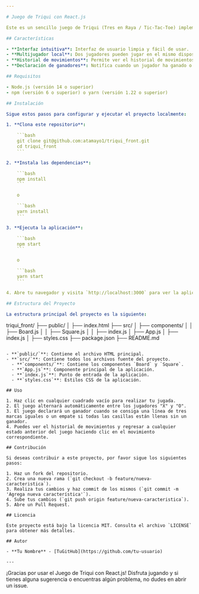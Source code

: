 ```yaml
---

# Juego de Triqui con React.js

Este es un sencillo juego de Triqui (Tres en Raya / Tic-Tac-Toe) implementado utilizando React.js. El objetivo del juego es hacer una línea horizontal, vertical o diagonal con tres marcas iguales (X o O).

## Características

- **Interfaz intuitiva**: Interfaz de usuario limpia y fácil de usar.
- **Multijugador local**: Dos jugadores pueden jugar en el mismo dispositivo.
- **Historial de movimientos**: Permite ver el historial de movimientos y regresar a cualquier punto del juego.
- **Declaración de ganadores**: Notifica cuando un jugador ha ganado o si hay un empate.

## Requisitos

- Node.js (versión 14 o superior)
- npm (versión 6 o superior) o yarn (versión 1.22 o superior)

## Instalación

Sigue estos pasos para configurar y ejecutar el proyecto localmente:

1. **Clona este repositorio**:

    ```bash
    git clone git@github.com:atamayo1/triqui_front.git
    cd triqui_front
    ```

2. **Instala las dependencias**:

    ```bash
    npm install
    ```

    o

    ```bash
    yarn install
    ```

3. **Ejecuta la aplicación**:

    ```bash
    npm start
    ```

    o

    ```bash
    yarn start
    ```

4. Abre tu navegador y visita `http://localhost:3000` para ver la aplicación en funcionamiento.

## Estructura del Proyecto

La estructura principal del proyecto es la siguiente:

```
triqui_front/
├── public/
│   ├── index.html
├── src/
│   ├── components/
│   │   ├── Board.js
│   │   ├── Square.js
│   │   ├── index.js
│   ├── App.js
│   ├── index.js
│   ├── styles.css
├── package.json
├── README.md
```

- **`public/`**: Contiene el archivo HTML principal.
- **`src/`**: Contiene todos los archivos fuente del proyecto.
  - **`components/`**: Contiene los componentes `Board` y `Square`.
  - **`App.js`**: Componente principal de la aplicación.
  - **`index.js`**: Punto de entrada de la aplicación.
  - **`styles.css`**: Estilos CSS de la aplicación.

## Uso

1. Haz clic en cualquier cuadrado vacío para realizar tu jugada.
2. El juego alternará automáticamente entre los jugadores "X" y "O".
3. El juego declarará un ganador cuando se consiga una línea de tres marcas iguales o un empate si todas las casillas están llenas sin un ganador.
4. Puedes ver el historial de movimientos y regresar a cualquier estado anterior del juego haciendo clic en el movimiento correspondiente.

## Contribución

Si deseas contribuir a este proyecto, por favor sigue los siguientes pasos:

1. Haz un fork del repositorio.
2. Crea una nueva rama (`git checkout -b feature/nueva-caracteristica`).
3. Realiza tus cambios y haz commit de los mismos (`git commit -m 'Agrega nueva característica'`).
4. Sube tus cambios (`git push origin feature/nueva-caracteristica`).
5. Abre un Pull Request.

## Licencia

Este proyecto está bajo la licencia MIT. Consulta el archivo `LICENSE` para obtener más detalles.

## Autor

- **Tu Nombre** - [TuGitHub](https://github.com/tu-usuario)

---
```


¡Gracias por usar el Juego de Triqui con React.js! Disfruta jugando y si tienes alguna sugerencia o encuentras algún problema, no dudes en abrir un issue.

